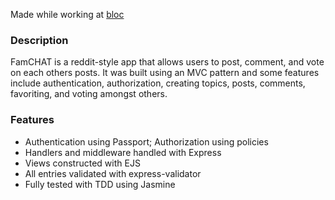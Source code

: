Made while working at [bloc](www.bloc.io)

### Description

FamCHAT is a reddit-style app that allows users to post,
comment, and vote on each others posts. It was built using an
MVC pattern and some features include authentication,
authorization, creating topics, posts, comments, favoriting,
and voting amongst others.

### Features

- Authentication using Passport; Authorization using policies
- Handlers and middleware handled with Express
- Views constructed with EJS
- All entries validated with express-validator
- Fully tested with TDD using Jasmine
